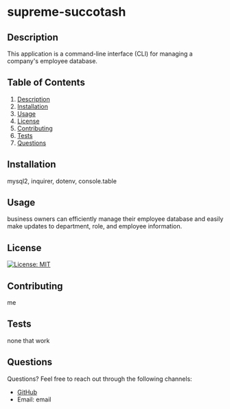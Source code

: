 
# supreme-succotash

## Description
This application is a command-line interface (CLI) for managing a company's employee database.
        
## Table of Contents
1. [Description](#description)
2. [Installation](#installation)
3. [Usage](#usage)
4. [License](#license)
5. [Contributing](#contributing)
6. [Tests](#tests)
7. [Questions](#questions)
        
## Installation
mysql2, inquirer, dotenv, console.table
        
## Usage
business owners can efficiently manage their employee database and easily make updates to department, role, and employee information.
        
## License
[![License: MIT](https://img.shields.io/badge/License-MIT-yellow.svg)](https://opensource.org/licenses/MIT)
        
## Contributing
me
        
## Tests
none that work
        
## Questions
Questions? Feel free to reach out through the following channels:

- [GitHub](https://github.com/bootcamp-Mo)
- Email: email 

    